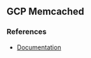 ## GCP Memcached

### References
- [Documentation](https://cloud.google.com/memorystore/docs/memcached/reference/rest)
